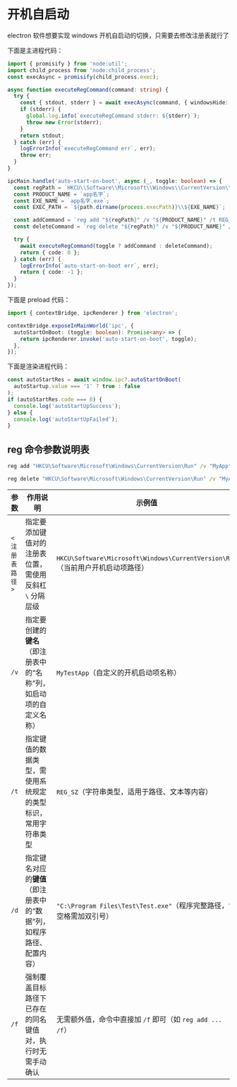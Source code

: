 # 开机自启动

electron 软件想要实现 windows 开机自启动的切换，只需要去修改注册表就行了

下面是主进程代码：

```ts
import { promisify } from 'node:util';
import child_process from 'node:child_process';
const execAsync = promisify(child_process.exec);

async function executeRegCommand(command: string) {
  try {
    const { stdout, stderr } = await execAsync(command, { windowsHide: true });
    if (stderr) {
      global.log.info(`executeRegCommand stderr: ${stderr}`);
      throw new Error(stderr);
    }
    return stdout;
  } catch (err) {
    logErrorInfo(`executeRegCommand err`, err);
    throw err;
  }
}

ipcMain.handle('auto-start-on-boot', async (_, toggle: boolean) => {
  const regPath = `HKCU\\Software\\Microsoft\\Windows\\CurrentVersion\\Run`;
  const PRODUCT_NAME = `app名字`;
  const EXE_NAME = `app名字.exe`;
  const EXEC_PATH = `${path.dirname(process.execPath)}\\${EXE_NAME}`;

  const addCommand = `reg add "${regPath}" /v "${PRODUCT_NAME}" /t REG_SZ /d "${EXEC_PATH}" /f`;
  const deleteCommand = `reg delete "${regPath}" /v "${PRODUCT_NAME}" /f`;

  try {
    await executeRegCommand(toggle ? addCommand : deleteCommand);
    return { code: 0 };
  } catch (err) {
    logErrorInfo(`auto-start-on-boot err`, err);
    return { code: -1 };
  }
});
```

下面是 preload 代码：

```ts
import { contextBridge, ipcRenderer } from 'electron';

contextBridge.exposeInMainWorld('ipc', {
  autoStartOnBoot: (toggle: boolean): Promise<any> => {
    return ipcRenderer.invoke('auto-start-on-boot', toggle);
  },
});
```

下面是渲染进程代码：

```ts
const autoStartRes = await window.ipc?.autoStartOnBoot(
  autoStartup.value === '1' ? true : false
);
if (autoStartRes.code === 0) {
  console.log('autoStartUpSuccess');
} else {
  console.log('autoStartUpFailed');
}
```

## reg 命令参数说明表

```cmd
reg add "HKCU\Software\Microsoft\Windows\CurrentVersion\Run" /v "MyApp" /t REG_SZ /d "C:\Program Files\MyApp\app.exe" /f

reg delete "HKCU\Software\Microsoft\Windows\CurrentVersion\Run" /v "MyApp" /f
```

| 参数           | 作用说明                                                             | 示例值                                                                         |
| -------------- | -------------------------------------------------------------------- | ------------------------------------------------------------------------------ |
| `<注册表路径>` | 指定要添加键值对的注册表位置，需使用反斜杠 `\` 分隔层级              | `HKCU\Software\Microsoft\Windows\CurrentVersion\Run`（当前用户开机启动项路径） |
| `/v`           | 指定要创建的**键名**（即注册表中的“名称”列，如启动项的自定义名称）   | `MyTestApp`（自定义的开机启动项名称）                                          |
| `/t`           | 指定键值的数据类型，需使用系统规定的类型标识，常用字符串类型         | `REG_SZ`（字符串类型，适用于路径、文本等内容）                                 |
| `/d`           | 指定键名对应的**键值**（即注册表中的“数据”列，如程序路径、配置内容） | `"C:\Program Files\Test\Test.exe"`（程序完整路径，含空格需加双引号）           |
| `/f`           | 强制覆盖目标路径下已存在的同名键值对，执行时无需手动确认             | 无需额外值，命令中直接加 `/f` 即可（如 `reg add ... /f`）                      |
